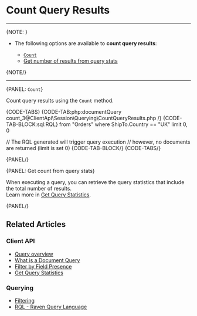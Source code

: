 ﻿# Count Query Results  

---

{NOTE: }

* The following options are available to **count query results**:

    * [`Count`](../../../client-api/session/querying/how-to-count-query-results#count)
    * [Get number of results from query stats](../../../client-api/session/querying/how-to-count-query-results#get-count-from-query-stats)

{NOTE/}

---

{PANEL: `Count`}

Count query results using the `Count` method.  

{CODE-TABS}
{CODE-TAB:php:documentQuery count_3@ClientApi\Session\Querying\CountQueryResults.php /}
{CODE-TAB-BLOCK:sql:RQL}
from "Orders"
where ShipTo.Country == "UK" limit 0, 0

// The RQL generated will trigger query execution
// however, no documents are returned (limit is set 0)
{CODE-TAB-BLOCK/}
{CODE-TABS/}

{PANEL/}

{PANEL: Get count from query stats}

When executing a query, you can retrieve the query statistics that include the total number of results.  
Learn more in [Get Query Statistics](../../../client-api/session/querying/how-to-get-query-statistics).  

{PANEL/}

## Related Articles

### Client API

- [Query overview](../../../client-api/session/querying/how-to-query)  
- [What is a Document Query](../../../client-api/session/querying/document-query/what-is-document-query)  
- [Filter by Field Presence](../../../client-api/session/querying/how-to-filter-by-field)  
- [Get Query Statistics](../../../client-api/session/querying/how-to-get-query-statistics)  

### Querying

- [Filtering](../../../indexes/querying/filtering)   
- [RQL - Raven Query Language](../../../client-api/session/querying/what-is-rql) 
